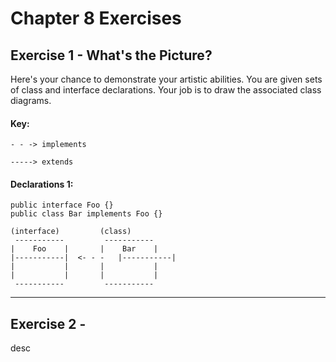 Chapter 8 Exercises
===================

Exercise 1 - What's the Picture?
---------------------------

Here's your chance to demonstrate your artistic abilities.  You are given sets of class and interface declarations.  Your job is to draw the associated class diagrams.

#### Key: ####

<!-- language: java -->

    - - -> implements
    
    -----> extends


#### Declarations 1: ####

<!-- language: java -->

    public interface Foo {}
    public class Bar implements Foo {}

<!-- language: java -->

    (interface)		    (class)
     -----------	     -----------
    |    Foo    |	    |    Bar    |
    |-----------|  <- - -   |-----------|
    |           |	    |           |
    |           |	    |           |
     -----------	     -----------

- - -

Exercise 2 - 
----------------------------

desc


